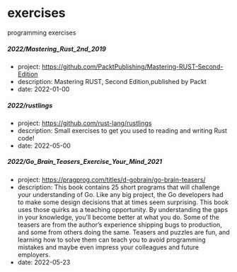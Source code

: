 # exercises
programming exercises


##### 2022/Mastering_Rust_2nd_2019
- project: https://github.com/PacktPublishing/Mastering-RUST-Second-Edition
- description: Mastering RUST, Second Edition,published by Packt
- date: 2022-01-00

##### 2022/rustlings
- project: https://github.com/rust-lang/rustlings
- description: Small exercises to get you used to reading and writing Rust code!
- date: 2022-05-00

##### 2022/Go_Brain_Teasers_Exercise_Your_Mind_2021
- project: https://pragprog.com/titles/d-gobrain/go-brain-teasers/
- description: This book contains 25 short programs that will challenge your understanding of Go. Like any big project, the Go developers had to make some design decisions that at times seem surprising. This book uses those quirks as a teaching opportunity. By understanding the gaps in your knowledge, you’ll become better at what you do. Some of the teasers are from the author’s experience shipping bugs to production, and some from others doing the same. Teasers and puzzles are fun, and learning how to solve them can teach you to avoid programming mistakes and maybe even impress your colleagues and future employers.
- date: 2022-05-23
